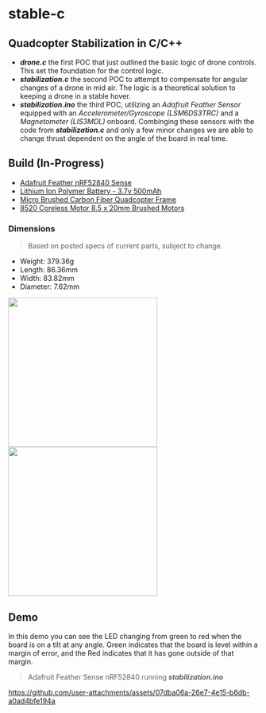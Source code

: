 # stable-c
## Quadcopter Stabilization in C/C++

- ***drone.c*** the first POC that just outlined the basic logic of drone controls. This set the foundation for the control logic.
- ***stabilization.c*** the second POC to attempt to compensate for angular changes of a drone in mid air. The logic is a theoretical solution to keeping a drone in a stable hover.
- ***stabilization.ino*** the third POC, utilizing an *Adafruit Feather Sensor* equipped with an *Accelerometer/Gyroscope (LSM6DS3TRC)* and a *Magnetometer (LIS3MDL)* onboard. Combinging these sensors with the code from ***stabilization.c*** and only a few minor changes we are able to change thrust dependent on the angle of the board in real time.

## Build (In-Progress)

- [Adafruit Feather nRF52840 Sense](https://www.adafruit.com/product/4516)
- [Lithium Ion Polymer Battery - 3.7v 500mAh](https://www.adafruit.com/product/1578)
- [Micro Brushed Carbon Fiber Quadcopter Frame](https://amzn.to/3PyRgQF)
- [8520 Coreless Motor 8.5 x 20mm Brushed Motors](https://amzn.to/3CjinvX)

### Dimensions
> Based on posted specs of current parts, subject to change.
- Weight: 379.36g
- Length: 86.36mm
- Width: 83.82mm
- Diameter: 7.62mm

<img src="https://github.com/user-attachments/assets/b7b8adf9-92e3-456e-ad80-53613dbd3c11" width="300">

<img src="https://github.com/user-attachments/assets/da353d8a-3f58-4ec3-b5fb-60b81c1d858c" width="300">

## Demo
In this demo you can see the LED changing from green to red when the board is on a tilt at any angle. Green indicates that the board is level within a margin of error, and the Red indicates that it has gone outside of that margin.
> Adafruit Feather Sense nRF52840 running ***stabilization.ino***

https://github.com/user-attachments/assets/07dba06a-26e7-4e15-b6db-a0ad4bfe194a
